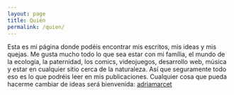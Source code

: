```yaml
---
layout: page
title: Quién
permalink: /quien/
---
```


Esta es mi página donde podéis encontrar mis escritos, mis ideas y mis quejas. Me gusta mucho todo lo que sea estar con mi família, el mundo de la ecología, la paternidad, los comics, videojuegos, desarrollo web, música y estar en cualquier sitio cerca de la naturaleza. Así que seguramente todo eso es lo que podréis leer en mis publicaciones. Cualquier cosa que pueda hacerme cambiar de ideas será bienvenida: [adriamarcet](https://twitter.com/adriamarcet)
